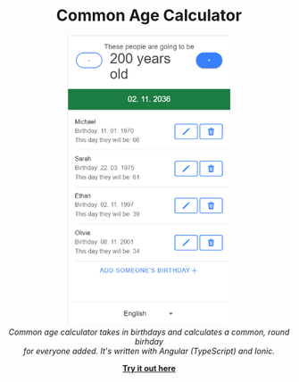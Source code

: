 <h1 align="center">Common Age Calculator</h1>

<p align="center">
 <a href="https://kacan98.github.io/common-age-calculator" target="_blank">
    <img src="./src/assets/screenshot.png" alt="app-screenshot" height="520px"/>
  </a>
  <br>
  <em>Common age calculator takes in birthdays and calculates a common, round birhday
    <br> for everyone added. It's written with Angular (TypeScript) and Ionic.</em>
  <br>
</p>

<p align="center">
    <a href="https://kacan98.github.io/common-age-calculator" target="_blank"><strong>Try it out here</strong></a>
  <br>
</p>
